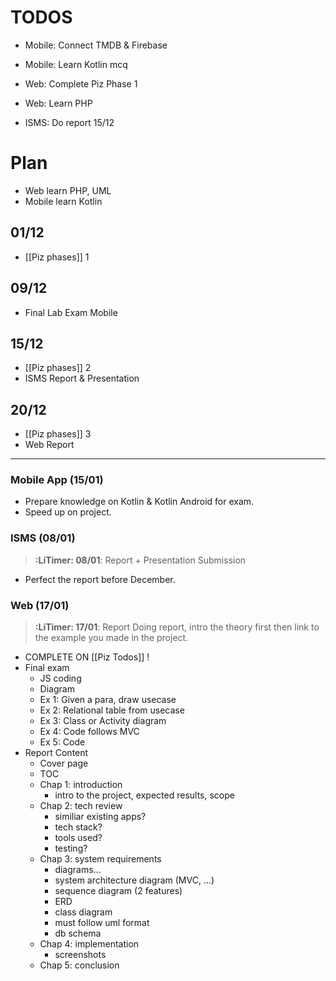 # TODOS
- Mobile: Connect TMDB & Firebase
- Mobile: Learn Kotlin mcq

- Web: Complete Piz Phase 1
- Web: Learn PHP

- ISMS: Do report 15/12
# Plan
- Web learn PHP, UML
- Mobile learn Kotlin
## 01/12
- [[Piz phases]] 1
## 09/12
- Final Lab Exam Mobile 
## 15/12
- [[Piz phases]] 2
- ISMS Report & Presentation 
## 20/12
- [[Piz phases]] 3
- Web Report

---
### Mobile App (15/01)
- Prepare knowledge on Kotlin & Kotlin Android for exam.
- Speed up on project.
### ISMS (08/01)
> **:LiTimer: 08/01**: Report + Presentation Submission
- Perfect the report before December.
### Web (17/01)
> **:LiTimer: 17/01**: Report 
> Doing report, intro the theory first then link to the example you made in the project.
- COMPLETE ON [[Piz Todos]] !
- Final exam
	- JS coding
	- Diagram
	- Ex 1: Given a para, draw usecase
	- Ex 2: Relational table from usecase
	- Ex 3: Class or Activity diagram
	- Ex 4: Code follows MVC
	- Ex 5: Code
- Report Content 
	- Cover page
	- TOC
	- Chap 1: introduction
		- intro to the project, expected results, scope
	- Chap 2: tech review
		- similiar existing apps?
		- tech stack?
		- tools used?
		- testing?
	- Chap 3: system requirements
		- diagrams...
		- system architecture diagram (MVC, ...)
		- sequence diagram (2 features)
		- ERD
		- class diagram
		- must follow uml format
		- db schema
	- Chap 4: implementation
		- screenshots
	- Chap 5: conclusion




